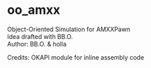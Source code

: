 # oo_amxx
Object-Oriented Simulation for AMXXPawn<br>
Idea drafted with BB.O.<br>
Author: BB.O. & holla

Credits: OKAPI module for inline assembly code
